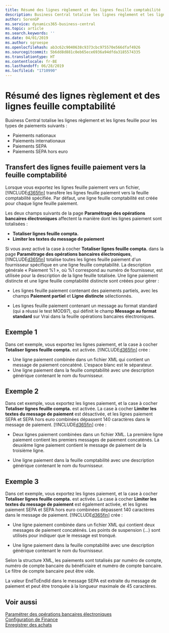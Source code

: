 ```yaml
---
title: Résumé des lignes règlement et des lignes feuille comptabilité
description: Business Central totalise les lignes règlement et les lignes feuille.
author: SorenGP
ms.service: dynamics365-business-central
ms.topic: article
ms.search.keywords: ''
ms.date: 04/01/2019
ms.author: sgroespe
ms.openlocfilehash: ab3c62c9040638c9373cbc975570e566dfaf4926
ms.sourcegitcommit: 5b6dd8d881c0eb65ece6936a94dfda3185574335
ms.translationtype: HT
ms.contentlocale: fr-BE
ms.lasthandoff: 06/28/2019
ms.locfileid: "1710990"
---
```

# <a name="summarizing-payment-lines-and-general-journal-lines"></a>Résumé des lignes règlement et des lignes feuille comptabilité
Business Central totalise les lignes règlement et les lignes feuille pour les types de paiements suivants :  

- Paiements nationaux  
- Paiements internationaux  
- Paiements SEPA  
- Paiements SEPA hors euro  

## <a name="how-payment-journal-lines-are-transferred-to-the-general-journal"></a>Transfert des lignes feuille paiement vers la feuille comptabilité  
Lorsque vous exportez les lignes feuille paiement vers un fichier, [!INCLUDE[d365fin](../../includes/d365fin_md.md)] transfère les lignes feuille paiement vers la feuille comptabilité spécifiée. Par défaut, une ligne feuille comptabilité est créée pour chaque ligne feuille paiement.  

Les deux champs suivants de la page **Paramétrage des opérations bancaires électroniques** affectent la manière dont les lignes paiement sont totalisées :  

- **Totaliser lignes feuille compta.**  
- **Limiter les textes du message de paiement**  

Si vous avez activé la case à cocher **Totaliser lignes feuille compta.** dans la page **Paramétrage des opérations bancaires électroniques**, [!INCLUDE[d365fin](../../includes/d365fin_md.md)] totalise toutes les lignes feuille paiement d'un fournisseur spécifique en une ligne feuille comptabilité. La description générale « Paiement %1 », où %1 correspond au numéro de fournisseur, est utilisée pour la description de la ligne feuille totalisée. Une ligne paiement distincte et une ligne feuille comptabilité distincte sont créées pour gérer :  

- Les lignes feuille paiement contenant des paiements partiels, avec les champs **Paiement partiel** et **Ligne distincte** sélectionnés.  

- Les lignes feuille paiement contenant un message au format standard (qui a réussi le test MOD97), qui définit le champ **Message au format standard** sur Vrai dans la feuille opérations bancaires électroniques.

## <a name="example-1"></a>Exemple 1  
Dans cet exemple, vous exportez les lignes paiement, et la case à cocher **Totaliser lignes feuille compta.** est activée. [!INCLUDE[d365fin](../../includes/d365fin_md.md)] crée :  

- Une ligne paiement combinée dans un fichier XML qui contient un message de paiement concaténé. L'espace blanc est le séparateur.  
- Une ligne paiement dans la feuille comptabilité avec une description générique contenant le nom du fournisseur.  

## <a name="example-2"></a>Exemple 2  
Dans cet exemple, vous exportez les lignes paiement, et la case à cocher **Totaliser lignes feuille compta.** est activée. La case à cocher **Limiter les textes du message de paiement** est désactivée, et les lignes paiement SEPA et SEPA hors euro combinées dépassent 140 caractères dans le message de paiement. [!INCLUDE[d365fin](../../includes/d365fin_md.md)] crée :  

- Deux lignes paiement combinées dans un fichier XML. La première ligne paiement contient les premiers messages de paiement concaténés. La deuxième ligne paiement contient le message de paiement de la troisième ligne.  

- Une ligne paiement dans la feuille comptabilité avec une description générique contenant le nom du fournisseur.  

## <a name="example-3"></a>Exemple 3  
Dans cet exemple, vous exportez les lignes paiement, et la case à cocher **Totaliser lignes feuille compta.** est activée. La case à cocher **Limiter les textes du message de paiement** est également activée, et les lignes paiement SEPA et SEPA hors euro combinées dépassent 140 caractères dans le message de paiement. [!INCLUDE[d365fin](../../includes/d365fin_md.md)] crée :  

- Une ligne paiement combinée dans un fichier XML qui contient deux messages de paiement concaténés. Les points de suspension (…) sont utilisés pour indiquer que le message est tronqué.  

- Une ligne paiement dans la feuille comptabilité avec une description générique contenant le nom du fournisseur.  

Selon la structure XML, les paiements sont totalisés par numéro de compte, numéro de compte bancaire du bénéficiaire et numéro de compte bancaire. Le filtre de compte bancaire peut être vide.  

La valeur EndToEndId dans le message SEPA est extraite du message de paiement et peut être tronquée à la longueur maximale de 45 caractères.  

## <a name="see-also"></a>Voir aussi  
 [Paramétrer des opérations bancaires électroniques](how-to-set-up-electronic-banking.md)   
 [Configuration de Finance](../../finance-setup-finance.md)  
 [Enregistrer des achats](../../purchasing-how-record-purchases.md)
